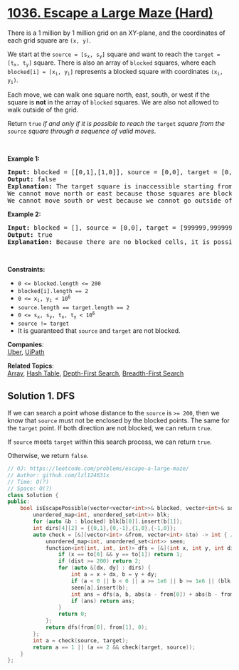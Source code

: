 # [1036. Escape a Large Maze (Hard)](https://leetcode.com/problems/escape-a-large-maze/)

<p>There is a 1 million by 1 million grid on an XY-plane, and the coordinates of each grid square are <code>(x, y)</code>.</p>

<p>We start at the <code>source = [s<sub>x</sub>, s<sub>y</sub>]</code> square and want to reach the <code>target = [t<sub>x</sub>, t<sub>y</sub>]</code> square. There is also an array of <code>blocked</code> squares, where each <code>blocked[i] = [x<sub>i</sub>, y<sub>i</sub>]</code> represents a blocked square with coordinates <code>(x<sub>i</sub>, y<sub>i</sub>)</code>.</p>

<p>Each move, we can walk one square north, east, south, or west if the square is <strong>not</strong> in the array of <code>blocked</code> squares. We are also not allowed to walk outside of the grid.</p>

<p>Return <code>true</code><em> if and only if it is possible to reach the </em><code>target</code><em> square from the </em><code>source</code><em> square through a sequence of valid moves</em>.</p>

<p>&nbsp;</p>
<p><strong>Example 1:</strong></p>

<pre><strong>Input:</strong> blocked = [[0,1],[1,0]], source = [0,0], target = [0,2]
<strong>Output:</strong> false
<strong>Explanation:</strong> The target square is inaccessible starting from the source square because we cannot move.
We cannot move north or east because those squares are blocked.
We cannot move south or west because we cannot go outside of the grid.
</pre>

<p><strong>Example 2:</strong></p>

<pre><strong>Input:</strong> blocked = [], source = [0,0], target = [999999,999999]
<strong>Output:</strong> true
<strong>Explanation:</strong> Because there are no blocked cells, it is possible to reach the target square.
</pre>

<p>&nbsp;</p>
<p><strong>Constraints:</strong></p>

<ul>
	<li><code>0 &lt;= blocked.length &lt;= 200</code></li>
	<li><code>blocked[i].length == 2</code></li>
	<li><code>0 &lt;= x<sub>i</sub>, y<sub>i</sub> &lt; 10<sup>6</sup></code></li>
	<li><code>source.length == target.length == 2</code></li>
	<li><code>0 &lt;= s<sub>x</sub>, s<sub>y</sub>, t<sub>x</sub>, t<sub>y</sub> &lt; 10<sup>6</sup></code></li>
	<li><code>source != target</code></li>
	<li>It is guaranteed that <code>source</code> and <code>target</code> are not blocked.</li>
</ul>


**Companies**:  
[Uber](https://leetcode.com/company/uber), [UiPath](https://leetcode.com/company/uipath)

**Related Topics**:  
[Array](https://leetcode.com/tag/array/), [Hash Table](https://leetcode.com/tag/hash-table/), [Depth-First Search](https://leetcode.com/tag/depth-first-search/), [Breadth-First Search](https://leetcode.com/tag/breadth-first-search/)

## Solution 1. DFS

If we can search a point whose distance to the `source` is `>= 200`, then we know that `source` must not be enclosed by the blocked points. The same for the `target` point. If both direction are not blocked, we can return `true`.

If `source` meets `target` within this search process, we can return `true`.

Otherwise, we return `false`.

```cpp
// OJ: https://leetcode.com/problems/escape-a-large-maze/
// Author: github.com/lzl124631x
// Time: O(?)
// Space: O(?)
class Solution {
public:
    bool isEscapePossible(vector<vector<int>>& blocked, vector<int>& source, vector<int>& target) {
        unordered_map<int, unordered_set<int>> blk;
        for (auto &b : blocked) blk[b[0]].insert(b[1]);
        int dirs[4][2] = {{0,1},{0,-1},{1,0},{-1,0}};
        auto check = [&](vector<int> &from, vector<int> &to) -> int { // 0 -> blocked, 1 -> source & target met, 2 -> from is not enclosed by blocked points
            unordered_map<int, unordered_set<int>> seen;
            function<int(int, int, int)> dfs = [&](int x, int y, int dist) {
                if (x == to[0] && y == to[1]) return 1;
                if (dist >= 200) return 2;
                for (auto &[dx, dy] : dirs) {
                    int a = x + dx, b = y + dy;
                    if (a < 0 || b < 0 || a >= 1e6 || b >= 1e6 || (blk.count(a) && blk[a].count(b)) || seen[a].count(b)) continue;
                    seen[a].insert(b);
                    int ans = dfs(a, b, abs(a - from[0]) + abs(b - from[1]));
                    if (ans) return ans;
                }
                return 0;
            };
            return dfs(from[0], from[1], 0);
        };
        int a = check(source, target);
        return a == 1 || (a == 2 && check(target, source));
    }
};
```